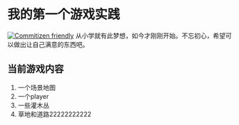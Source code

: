 # 我的第一个游戏实践
[![Commitizen friendly](https://img.shields.io/badge/commitizen-friendly-brightgreen.svg)](http://commitizen.github.io/cz-cli/)
从小学就有此梦想，如今才刚刚开始。不忘初心，希望可以做出让自己满意的东西吧。

## 当前游戏内容
1. 一个场景地图
2. 一个player
3. 一些灌木丛
4. 草地和道路22222222222